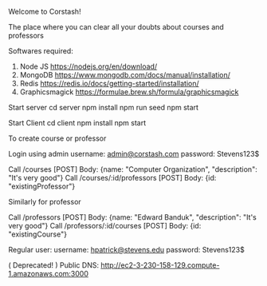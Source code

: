 Welcome to Corstash!

The place where you can clear all your doubts about courses and professors

Softwares required:
1. Node JS  https://nodejs.org/en/download/
2. MongoDB https://www.mongodb.com/docs/manual/installation/
3. Redis https://redis.io/docs/getting-started/installation/
4. Graphicsmagick https://formulae.brew.sh/formula/graphicsmagick

Start server
cd server
npm install
npm run seed
npm start

Start Client
cd client
npm install
npm start

To create course or professor

Login using admin
username: admin@corstash.com
password: Stevens123$

Call /courses [POST] Body: {name: "Computer Organization", "description": "It's very good"}
Call /courses/:id/professors [POST] Body: {id: "existingProfessor"}

Similarly for professor

Call /professors [POST] Body: {name: "Edward Banduk", "description": "It's very good"}
Call /professors/:id/courses [POST] Body: {id: "existingCourse"}

Regular user:
username: hpatrick@stevens.edu
password: Stevens123$

( Deprecated! ) Public DNS: http://ec2-3-230-158-129.compute-1.amazonaws.com:3000
